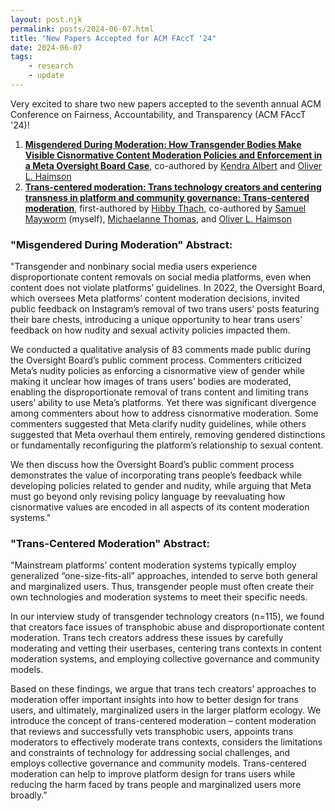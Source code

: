 ```yaml
---
layout: post.njk
permalink: posts/2024-06-07.html
title: "New Papers Accepted for ACM FAccT '24"
date: 2024-06-07
tags:
    - research
    - update
---
```

Very excited to share two new papers accepted to the seventh annual ACM Conference on Fairness, Accountability, and Transparency (ACM FAccT '24)!
1. <a href="https://dl.acm.org/doi/10.1145/3630106.3658907" target="_blank"><b>Misgendered During Moderation: How Transgender Bodies Make Visible Cisnormative Content Moderation Policies and Enforcement in a Meta Oversight Board Case</b></a>, co-authored by <a href="https://kendraalbert.com" target="_blank">Kendra Albert</a> and <a href="https://www.oliverhaimson.com/" target="_blank">Oliver L. Haimson</a>
2. <a href="https://dl.acm.org/doi/10.1145/3630106.3658909" target="_blank"><b>Trans-centered moderation: Trans technology creators and centering transness in platform and community governance: Trans-centered moderation</b></a>, first-authored by <a href="https://www.hibbythach.com" target="_blank">Hibby Thach</a>, co-authored by <a href="https://mayworms.info/" target="_blank">Samuel Mayworm</a> (myself), <a href="https://michaelannethomas.com" target="_blank">Michaelanne Thomas</a>, and <a href="https://oliverhaimson.com/" target="_blank">Oliver L. Haimson</a>

### "Misgendered During Moderation" Abstract:
"Transgender and nonbinary social media users experience disproportionate content removals on social media platforms, even when content does not violate platforms’ guidelines. In 2022, the Oversight Board, which oversees Meta platforms’ content moderation decisions, invited public feedback on Instagram’s removal of two trans users’ posts featuring their bare chests, introducing a unique opportunity to hear trans users’ feedback on how nudity and sexual activity policies impacted them. 

We conducted a qualitative analysis of 83 comments made public during the Oversight Board’s public comment process. Commenters criticized Meta’s nudity policies as enforcing a cisnormative view of gender while making it unclear how images of trans users’ bodies are moderated, enabling the disproportionate removal of trans content and limiting trans users’ ability to use Meta’s platforms. Yet there was significant divergence among commenters about how to address cisnormative moderation. Some commenters suggested that Meta clarify nudity guidelines, while others suggested that Meta overhaul them entirely, removing gendered distinctions or fundamentally reconfiguring the platform’s relationship to sexual content. 

We then discuss how the Oversight Board’s public comment process demonstrates the value of incorporating trans people’s feedback while developing policies related to gender and nudity, while arguing that Meta must go beyond only revising policy language by reevaluating how cisnormative values are encoded in all aspects of its content moderation systems."

### "Trans-Centered Moderation" Abstract:
"Mainstream platforms’ content moderation systems typically employ generalized “one-size-fits-all” approaches, intended to serve both general and marginalized users. Thus, transgender people must often create their own technologies and moderation systems to meet their specific needs. 

In our interview study of transgender technology creators (n=115), we found that creators face issues of transphobic abuse and disproportionate content moderation. Trans tech creators address these issues by carefully moderating and vetting their userbases, centering trans contexts in content moderation systems, and employing collective governance and community models. 

Based on these findings, we argue that trans tech creators’ approaches to moderation offer important insights into how to better design for trans users, and ultimately, marginalized users in the larger platform ecology. We introduce the concept of trans-centered moderation – content moderation that reviews and successfully vets transphobic users, appoints trans moderators to effectively moderate trans contexts, considers the limitations and constraints of technology for addressing social challenges, and employs collective governance and community models. Trans-centered moderation can help to improve platform design for trans users while reducing the harm faced by trans people and marginalized users more broadly."